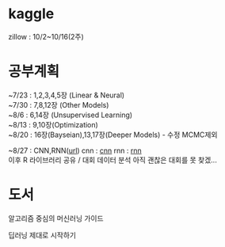 # kaggle
zillow : 10/2~10/16(2주)  

# 공부계획  
~7/23 : 1,2,3,4,5장 (Linear & Neural)  
~7/30 : 7,8,12장 (Other Models)  
~8/6 : 6,14장 (Unsupervised Learning)  
~8/13 : 9,10장(Optimization)  
~8/20 : 16장(Bayseian),13,17장(Deeper Models)  - 수정 MCMC제외 

~8/27 : CNN,RNN([url](https://hunkim.github.io/ml/))
cnn : [cnn](https://github.com/smwade/CNN/blob/master/cnn_overview_tensorflow.ipynb)
rnn : [rnn](https://github.com/dennybritz/tf-rnn)  
이후 R 라이브러리 공유 / 대회 데이터 분석
아직 괜찮은 대회를 못 찾겠...

# 도서
알고리즘 중심의 머신러닝 가이드 

딥러닝 제대로 시작하기
